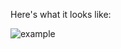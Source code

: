 Here's what it looks like:

![example](https://user-images.githubusercontent.com/7718702/155855451-f27c5325-f45a-4446-b8b7-2a531bf97239.png)
